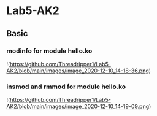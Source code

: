 # Lab5-AK2
## Basic 
### modinfo for module hello.ko
!(https://github.com/Threadripper1/Lab5-AK2/blob/main/images/image_2020-12-10_14-18-36.png)
### insmod and rmmod for module hello.ko
!(https://github.com/Threadripper1/Lab5-AK2/blob/main/images/image_2020-12-10_14-19-09.png)
